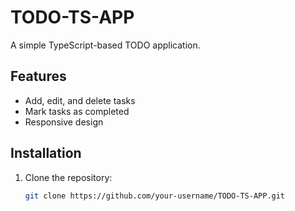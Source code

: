 # TODO-TS-APP

A simple TypeScript-based TODO application.

## Features

- Add, edit, and delete tasks
- Mark tasks as completed
- Responsive design

## Installation

1. Clone the repository:
   ```bash
   git clone https://github.com/your-username/TODO-TS-APP.git